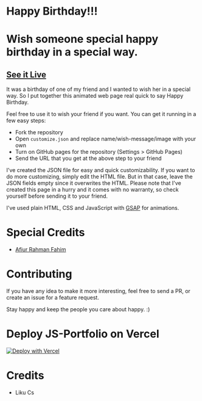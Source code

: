 # Happy Birthday!!!

# Wish someone special happy birthday in a special way.

## [See it Live](https://hansakabro.tk/birthdaywish/)

It was a birthday of one of my friend and I wanted to wish her in a special way. So I put together this animated web page real quick to say Happy Birthday.

Feel free to use it to wish your friend if you want.
You can get it running in a few easy steps:

* Fork the repository
* Open `customize.json` and replace name/wish-message/image with your own
* Turn on GitHub pages for the repository (Settings > GitHub Pages)
* Send the URL that you get at the above step to your friend

I've created the JSON file for easy and quick customizability. If you want to do more customizing, simply edit the HTML file. But in that case, leave the JSON fields empty since it overwrites the HTML. Please note that I've created this page in a hurry and it comes with no warranty, so check yourself before sending it to your friend.

I've used plain HTML, CSS and JavaScript with [GSAP](https://greensock.com/gsap) for animations.


# Special Credits 
- [Afiur Rahman Fahim](https://github.com/faahim/)

# Contributing

If you have any idea to make it more interesting, feel free to send a PR, or create an issue for a feature request.

Stay happy and keep the people you care about happy. :)

# Deploy JS-Portfolio on Vercel
[![Deploy with Vercel](https://vercel.co/button)](https://vercel.co/new/project?template=https://github.com/likucs/Happy-Birthday-Card)

# Credits
- Liku Cs 
